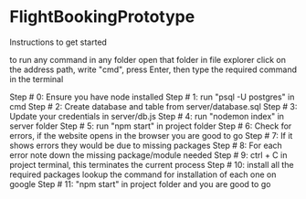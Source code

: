 # FlightBookingPrototype
Instructions to get started

to run any command in any folder open that folder in file explorer click on the address path, write "cmd", press Enter, then type the required command in the terminal

Step # 0: Ensure you have node installed
Step # 1: run "psql -U postgres" in cmd
Step # 2: Create database and table from server/database.sql
Step # 3: Update your credentials in server/db.js 
Step # 4: run "nodemon index" in server folder
Step # 5: run "npm start" in project folder
Step # 6: Check for errors, if the website opens in the browser you are good to go
Step # 7: If it shows errors they would be due to missing packages
Step # 8: For each error note down the missing package/module needed
Step # 9: ctrl + C in project terminal, this terminates the current process
Step # 10: install all the required packages lookup the command for installation of each one on google
Step # 11: "npm start" in project folder and you are good to go
